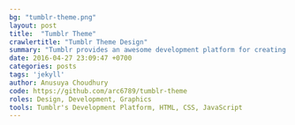 ```yaml
---
bg: "tumblr-theme.png"
layout: post
title:  "Tumblr Theme"
crawlertitle: "Tumblr Theme Design"
summary: "Tumblr provides an awesome development platform for creating custom themes. Any Tumblr website can be built with simple HTML, CSS, and JavaScript. This is a theme I began building that is a work in progress. All colors, fonts, background, and many other features are customizable by user. Code is open source and a link is provided below."
date: 2016-04-27 23:09:47 +0700
categories: posts
tags: 'jekyll'
author: Anusuya Choudhury
code: https://github.com/arc6789/tumblr-theme
roles: Design, Development, Graphics
tools: Tumblr's Development Platform, HTML, CSS, JavaScript
---
```

